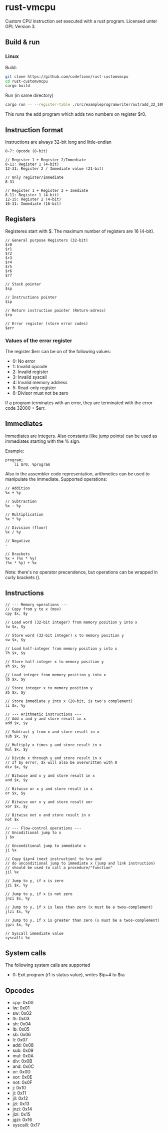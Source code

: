 # rust-vmcpu

Custom CPU instruction set executed with a rust program. Licensed unter GPL
Version 3.

## Build & run

### Linux

Build:

```sh
git clone https://github.com/codefionn/rust-customvmcpu
cd rust-customvmcpu
cargo build
```

Run (in same directory)

```sh
cargo run -- --register-table ./src/exampleprogramwriter/out/add_32_100.bin
```

This runs the add program which adds two numbers on register $r0.

## Instruction format

Instructions are always 32-bit long and little-endian

```
0-7: Opcode (8-bit)

// Register 1 + Register 2/Immediate
8-11: Register 1 (4-bit)
12-31: Register 2 / Immediate value (21-bit)

// Only register/immediate
8-31

// Register 1 + Register 2 + Imediate
8-11: Register 1 (4-bit)
12-15: Register 2 (4-bit)
16-31: Immediate (16-bit)
```

## Registers

Registeres start with $. The maximum number of registers are 16 (4-bit).

```
// General purpose Registers (32-bit)
$r0
$r1
$r2
$r3
$r4
$r5
$r6
$r7

// Stack pointer
$sp

// Instructions pointer
$ip

// Return instruction pointer (Return-adress)
$ra

// Error register (store error codes)
$err
```

### Values of the error register

The register $err can be on of the following values:

- 0: No error
- 1: Invalid opcode
- 2: Invalid register
- 3: Invalid syscall
- 4: Invalid memory address
- 5: Read-only register
- 6: Divisor must not be zero

If a program terminates with an error, they are terminated with the error code
32000 + $err.

## Immediates

Immediates are integers. Also constants (like jump points) can be used as
immediates starting with the % sign.

Example:

```
program;
	li $r0, %program
```

Also in the assembler code representation, arithmetics can be used to
manipulate the immediate. Supported operations:

```
// Addition
%x + %y

// Subtraction
%x - %y

// Multiplication
%x * %y

// Division (floor)
%x / %y

// Negative
-

// Brackets
%x + (%x * %y)
(%x * %y) + %x

```

Note: there's no operator precendence, but operations can be wrapped in curly
brackets ().

## Instructions

```
// --- Memory operations ---
// Copy from y to x (mov)
cpy $x, $y

// Load word (32-bit integer) from memory position y into x
lw $x, $y

// Store word (32-bit integer) x to memory position y
sw $x, $y

// Load half-integer from memory position y into x
lh $x, $y

// Store half-integer x to memory position y
sh $x, $y

// Load integer from memory position y into x
lb $x, $y

// Store integer x to memory position y
sb $x, $y

// Store immediate y into x (20-bit, is two's complement)
li $x, %y

// --- Arithmetic instructions ---
// Add x and y and store result in x
add $x, $y

// Subtract y from x and store result in x
sub $x, $y

// Multiply x times y and store result in x
mul $x, $y

// Divide x through y and store result in x
// If $y error, $x will also be overwritten with 0
div $x, $y

// Bitwise and x y and store result in x
and $x, $y

// Bitwise or x y and store result in x
or $x, $y

// Bitwise xor x y and store result xor
xor $x, $y

// Bitwise not x and store result in x
not $x

// --- Flow-control operations ---
// Uncoditional jump to x
j $x

// Unconditional jump to immediate x
ji %x

// Copy $ip+4 (next instruction) to %ra and
// do unconditional jump to immediate x (jump and link instruction)
// should be used to call a procedure/"function"
jil %x

// Jump to y, if x is zero
jzi $x, %y

// Jump to y, if x is not zero
jnzi $x, %y

// Jump to y, if x is less than zero (x must be a twos-complement)
jlzi $x, %y

// Jump to y, if x is greater than zero (x must be a twos-complement)
jgzi $x, %y

// Syscall immediate value
syscalli %x
```

## System calls

The following system calls are supported

- 0: Exit program (r1 is status value), writes $ip+4 to $ra

## Opcodes

- cpy: 0x00
- lw: 0x01
- sw: 0x02
- lh: 0x03
- sh: 0x04
- lb: 0x05
- sb: 0x06
- li: 0x07
- add: 0x08
- sub: 0x09
- mul: 0x0A
- div: 0x0B
- and: 0x0C
- or: 0x0D
- xor: 0x0E
- not: 0x0F
- j: 0x10
- ji: 0x11
- jil: 0x12
- jzi: 0x13
- jnzi: 0x14
- jlzi: 0x15
- jgzi: 0x16
- syscalli: 0x17
